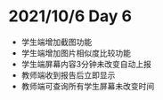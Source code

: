# 2021/10/6 Day 6

- 学生端增加截图功能
- 学生端增加图片相似度比较功能
- 学生端屏幕内容3分钟未改变自动上报
- 教师端收到报告后立即显示
- 教师端可查询所有学生屏幕未改变时间